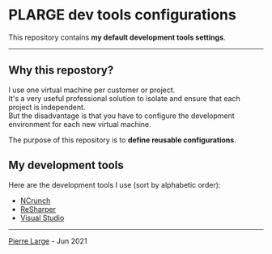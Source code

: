 # PLARGE dev tools configurations

This repository contains **my default development tools settings**.

- - -

## Why this repostory?

I use one virtual machine per customer or project.  
It's a very useful professional solution to isolate and ensure that each project is independent.  
But the disadvantage is that you have to configure the development environment for each new virtual machine.

The purpose of this repository is to **define reusable configurations**.

## My development tools

Here are the development tools I use (sort by alphabetic order):

- [NCrunch](ncrunch-configuration/NCrunch-configuration.md)
- [ReSharper](resharper-configuration/Resharper-configuration.md)
- [Visual Studio](vs-configuration/Visual-Studio-configuration.md)

- - -

[Pierre Large](mailto:pierre@plarge.com) - Jun 2021
